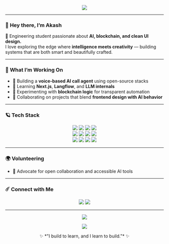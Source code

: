 <!-- HEADER BANNER -->
<p align="center">
  <img src="https://capsule-render.vercel.app/api?type=waving&color=0:0f172a,100:1e3a8a&height=180&section=header&text=Akash%20✨&fontSize=50&fontColor=00ffff&fontAlignY=35&desc=AI%20Builder%20|%20Blockchain%20Enthusiast%20|%20Frontend%20Developer&descAlignY=55&descSize=15"/>
</p>

---

### 👋 **Hey there, I’m Akash**

💫 Engineering student passionate about **AI, blockchain, and clean UI design.**  
I love exploring the edge where **intelligence meets creativity** — building systems that are both smart and beautifully crafted.

---

### 🧠 **What I’m Working On**
- 🚀 Building a **voice-based AI call agent** using open-source stacks  
- 🌱 Learning **Next.js**, **Langflow**, and **LLM internals**  
- 🧩 Experimenting with **blockchain logic** for transparent automation  
- 🤝 Collaborating on projects that blend **frontend design with AI behavior**

---

### 🪐 **Tech Stack**
<p align="center">
  <img src="https://img.shields.io/badge/C++-0f172a?style=for-the-badge&logo=cplusplus&logoColor=00ffff"/>
  <img src="https://img.shields.io/badge/Python-0f172a?style=for-the-badge&logo=python&logoColor=00ffff"/>
  <img src="https://img.shields.io/badge/JavaScript-0f172a?style=for-the-badge&logo=javascript&logoColor=00ffff"/>
  <img src="https://img.shields.io/badge/Solidity-0f172a?style=for-the-badge&logo=solidity&logoColor=00ffff"/>
  <br/>
  <img src="https://img.shields.io/badge/React-0f172a?style=for-the-badge&logo=react&logoColor=00ffff"/>
  <img src="https://img.shields.io/badge/Next.js-0f172a?style=for-the-badge&logo=nextdotjs&logoColor=00ffff"/>
  <img src="https://img.shields.io/badge/TailwindCSS-0f172a?style=for-the-badge&logo=tailwindcss&logoColor=00ffff"/>
  <img src="https://img.shields.io/badge/Flask-0f172a?style=for-the-badge&logo=flask&logoColor=00ffff"/>
  <br/>
  <img src="https://img.shields.io/badge/Web3.js-0f172a?style=for-the-badge&logo=web3dotjs&logoColor=00ffff"/>
  <img src="https://img.shields.io/badge/Node.js-0f172a?style=for-the-badge&logo=nodedotjs&logoColor=00ffff"/>
  <img src="https://img.shields.io/badge/Git-0f172a?style=for-the-badge&logo=git&logoColor=00ffff"/>
  <img src="https://img.shields.io/badge/GitHub-0f172a?style=for-the-badge&logo=github&logoColor=00ffff"/>
</p>

---

### 🌍 **Volunteering**
- 💬 Advocate for open collaboration and accessible AI tools  

---

### ☄️ **Connect with Me**
<p align="center">
  <a href=""><img src="https://img.shields.io/badge/LinkedIn-0f172a?style=for-the-badge&logo=linkedin&logoColor=00ffff"/></a>
  <a href=""><img src="https://img.shields.io/badge/Twitter-0f172a?style=for-the-badge&logo=twitter&logoColor=00ffff"/></a>
</p>

---

<p align="center">
  <img src="https://komarev.com/ghpvc/?username=Bhumin01&style=flat-square&color=00ffff&label=Profile+Visits"/>
</p>

<p align="center">
  <img src="https://capsule-render.vercel.app/api?type=waving&color=0:1e3a8a,100:0f172a&height=100&section=footer"/>
</p>

<p align="center">
  ✨ *"I build to learn, and I learn to build."* ✨
</p>
